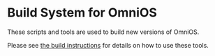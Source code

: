 # Build System for OmniOS

These scripts and tools are used to build new versions of OmniOS.

Please see [the build instructions](https://omniosce.org/info/build_instructions.html) for details on how to use these tools.
